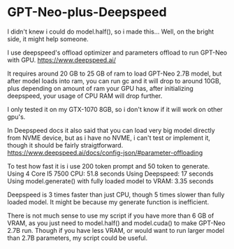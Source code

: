 # GPT-Neo-plus-Deepspeed
I didn't knew i could do model.half(), so i made this... Well, on the bright side, it might help someone. 


I use deepspeed's offload optimizer and parameters offload to run GPT-Neo with GPU.
https://www.deepspeed.ai/

It requires around 20 GB to 25 GB of ram to load GPT-Neo 2.7B model, but after model loads into ram, you can run gc and it will drop to around 10GB, plus depending on amount of ram your GPU has, after initializing deepspeed, your usage of CPU RAM will drop further.

I only tested it on my GTX-1070 8GB, so i don't know if it will work on other gpu's.

In Deepspeed docs it also said that you can load very big model directly from NVME device, but as i have no NVME, i can't test or implement it, though it should be fairly straigtforward. https://www.deepspeed.ai/docs/config-json/#parameter-offloading 

To test how fast it is i use 200 token prompt and 50 token to generate.
Using 4 Core I5 7500 CPU: 51.8 seconds
Using Deepspeed: 17 seconds
Using model.generate() with fully loaded model to VRAM: 3.35 seconds

Deepspeed is 3 times faster than just CPU, though 5 times slower than fully loaded model. It might be because my generate function is inefficient.


There is not much sense to use my script if you have more than 6 GB of VRAM, as you just need to model.half() and model.cuda() to make GPT-Neo 2.7B run. Though if you have less VRAM, or would want to run larger model than 2.7B parameters, my script could be useful.
